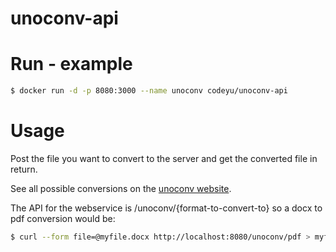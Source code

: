 # unoconv-api

# Run - example

```sh
$ docker run -d -p 8080:3000 --name unoconv codeyu/unoconv-api
```

# Usage

Post the file you want to convert to the server and get the converted file in return.

See all possible conversions on the [unoconv website](http://dag.wiee.rs/home-made/unoconv/).

The API for the webservice is /unoconv/{format-to-convert-to} so a docx to pdf conversion would be:

```sh
$ curl --form file=@myfile.docx http://localhost:8080/unoconv/pdf > myfile.pdf
```
